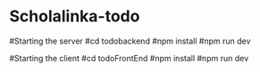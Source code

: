# Scholalinka-todo

#Starting the server
#cd todobackend
#npm install
#npm run dev

#Starting the client
#cd todoFrontEnd
#npm install
#npm run dev
